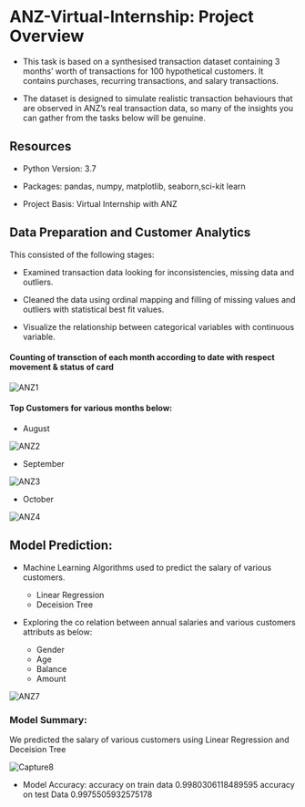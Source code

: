 # ANZ-Virtual-Internship: Project Overview

* This task is based on a synthesised transaction dataset containing 3 months’ worth of transactions for 100 hypothetical customers. It contains purchases, recurring transactions, and salary transactions.

* The dataset is designed to simulate realistic transaction behaviours that are observed in ANZ’s real transaction data, so many of the insights you can gather from the tasks below will be genuine.

## Resources
  * Python Version: 3.7

  * Packages: pandas, numpy, matplotlib, seaborn,sci-kit learn

  * Project Basis: Virtual Internship with ANZ


## Data Preparation and Customer Analytics
This consisted of the following stages:

  * Examined transaction data looking for inconsistencies, missing data and outliers.

  * Cleaned the data using ordinal mapping and filling of missing values and outliers with statistical best fit values.
  * Visualize the relationship between categorical variables with continuous variable.

#### Counting of transction of each month according to date with respect movement & status of card
![ANZ1](https://user-images.githubusercontent.com/72228043/126024943-f3342144-2c68-41f4-a524-36f505dbeb84.PNG)

#### Top Customers for various months below:

* August

![ANZ2](https://user-images.githubusercontent.com/72228043/126024996-8fcf4b0d-a73e-4626-93ce-e498a04bae2c.PNG)

* September

![ANZ3](https://user-images.githubusercontent.com/72228043/126025024-85b5bba8-c3d4-4920-a119-9d0efe413abc.PNG)

* October


![ANZ4](https://user-images.githubusercontent.com/72228043/126025036-44141b91-c865-4b20-b0bb-9c703a114eb7.PNG)


## Model Prediction:
* Machine Learning Algorithms used to predict the salary of various customers.
  * Linear Regression
  * Deceision Tree

* Exploring the co relation between annual salaries and various customers attributs as below:
  * Gender
  * Age
  * Balance
  * Amount
  
![ANZ7](https://user-images.githubusercontent.com/72228043/126025351-63656c17-975a-483f-9c18-97e2e8bfb3cc.PNG)

### Model Summary:
We predicted the salary of various customers using Linear Regression and Deceision Tree

![Capture8](https://user-images.githubusercontent.com/72228043/126025441-2146899b-57c4-4833-9a66-03e86b04a8ef.PNG)


* Model Accuracy:
  accuracy on train data 0.9980306118489595
  accuracy on test Data 0.9975505932575178





